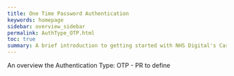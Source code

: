 ```yaml
---
title: One Time Password Authentication
keywords: homepage
sidebar: overview_sidebar
permalink: AuthType_OTP.html
toc: true
summary: A brief introduction to getting started with NHS Digital's Care Access Service.
---
```


An overview the Authentication Type:  OTP - PR to define

